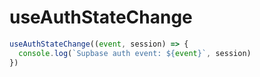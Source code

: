 # useAuthStateChange

```js
useAuthStateChange((event, session) => {
  console.log(`Supbase auth event: ${event}`, session)
})
```
